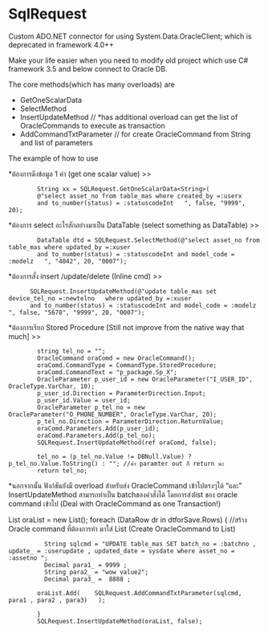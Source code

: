 # SqlRequest
Custom ADO.NET connector for using System.Data.OracleClient;   which is deprecated in framework 4.0++


Make your life easier when you need to modify old project which use C# framework 3.5 and below connect to Oracle DB.

The core methods(which has many overloads) are
   -  GetOneScalarData<T> 
   -  SelectMethod        
   -  InsertUpdateMethod  // *has additional overload can get the list of OracleCommands to execute as transaction
   -  AddCommandTxtParameter // for create OracleCommand from String and list of parameters 
  
The example of how to use 


*ต้องการดึงข้อมูล 1 ค่า (get one scalar value) >>
  
            String xx = SQLRequest.GetOneScalarData<String>(
            @"select asset_no from table_mas where created_by =:userx 
            and to_number(status) = :statuscodeInt   ", false, "9999", 20);
  
*ต้องการ select อะไรสักอย่างมาเป็น DataTable (select something as DataTable) >>
  
            DataTable dtd = SQLRequest.SelectMethod(@"select asset_no from table_mas where updated_by =:xuser 
            and to_number(status) = :statuscodeInt and model_code = :modelz   ", "4042", 20, "0007");

*ต้องการสั่ง insert /update/delete (Inline cmd) >>
   
          SQLRequest.InsertUpdateMethod(@"update table_mas set device_tel_no =:newtelno   where updated_by =:xuser 
          and to_number(status) = :statuscodeInt and model_code = :modelz  ", false, "5678", "9999", 20, "0007");
     
*ต้องการเรียก Stored Procedure [Still not improve from the native way that much] >>
 
            string tel_no = "";
            OracleCommand oraComd = new OracleCommand();
            oraComd.CommandType = CommandType.StoredProcedure;
            oraComd.CommandText = "p_package.Sp_X";  
            OracleParameter p_user_id = new OracleParameter("I_USER_ID", OracleType.VarChar, 10);
            p_user_id.Direction = ParameterDirection.Input;
            p_user_id.Value = user_id;
            OracleParameter p_tel_no = new OracleParameter("O_PHONE_NUMBER", OracleType.VarChar, 20);
            p_tel_no.Direction = ParameterDirection.ReturnValue;
            oraComd.Parameters.Add(p_user_id);
            oraComd.Parameters.Add(p_tel_no);
            SQLRequest.InsertUpdateMethod(ref oraComd, false);
            
            tel_no = (p_tel_no.Value != DBNull.Value) ? p_tel_no.Value.ToString() : ""; //ค่า paramter out ก็ return นะ
            return tel_no;
      

*นอกจากนั้น ฟังก์ชันยังมี overload สำหรับส่ง OracleCommand เข้าไปตรงๆได้ 
“และ” InsertUpdateMethod สามารถทำเป็น batchของคำสั่งได้ โดยการส่งlist ของ oracle command เข้าไป
(Deal with OracleCommand as one Transaction!)
 
List<OracleCommand> oraList = new List<OracleCommand>();
            foreach (DataRow dr in dtforSave.Rows)
            { //สร้าง Oracle command ที่ต้องการทำ มาใส่ List (Create OracleCommand to List)

               
              String sqlcmd = "UPDATE table_mas SET batch_no = :batchno , update_ = :userupdate , updated_date = sysdate where asset_no = :assetno ";
              Decimal para1_ = 9999 ;
              String para2_ = "wow value2";
              Decimal para3_ =  8888 ;
            
            oraList.Add(    SQLRequest.AddCommandTxtParameter(sqlcmd, para1 , para2 , para3)   );
               
            }
            SQLRequest.InsertUpdateMethod(oraList, false);  

  
  
  

